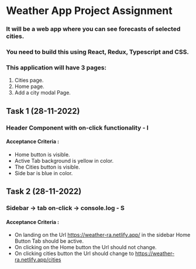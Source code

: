 # Weather App Project Assignment

### It will be a web app where you can see forecasts of selected cities. 
### You need to build this using React, Redux, Typescript and CSS.

### This application will have 3 pages: 
1. Cities page. 
2. Home page. 
3. Add a city modal Page. 

## Task 1 (28-11-2022)

### Header Component with on-click functionality - I 
#### Acceptance Criteria : 

- Home button is visible. 
- Active Tab background  is yellow in color. 
- The Cities button is visible. 
- Side bar is blue in color. 

## Task 2 (28-11-2022)

### Sidebar → tab on-click → console.log - S 
#### Acceptance Criteria : 

- On landing on the Url https://weather-ra.netlify.app/ in the sidebar Home Button Tab should be active.
- On clicking on the Home button the Url should not change.
- On clicking cities button the Url should change to https://weather-ra.netlify.app/cities
